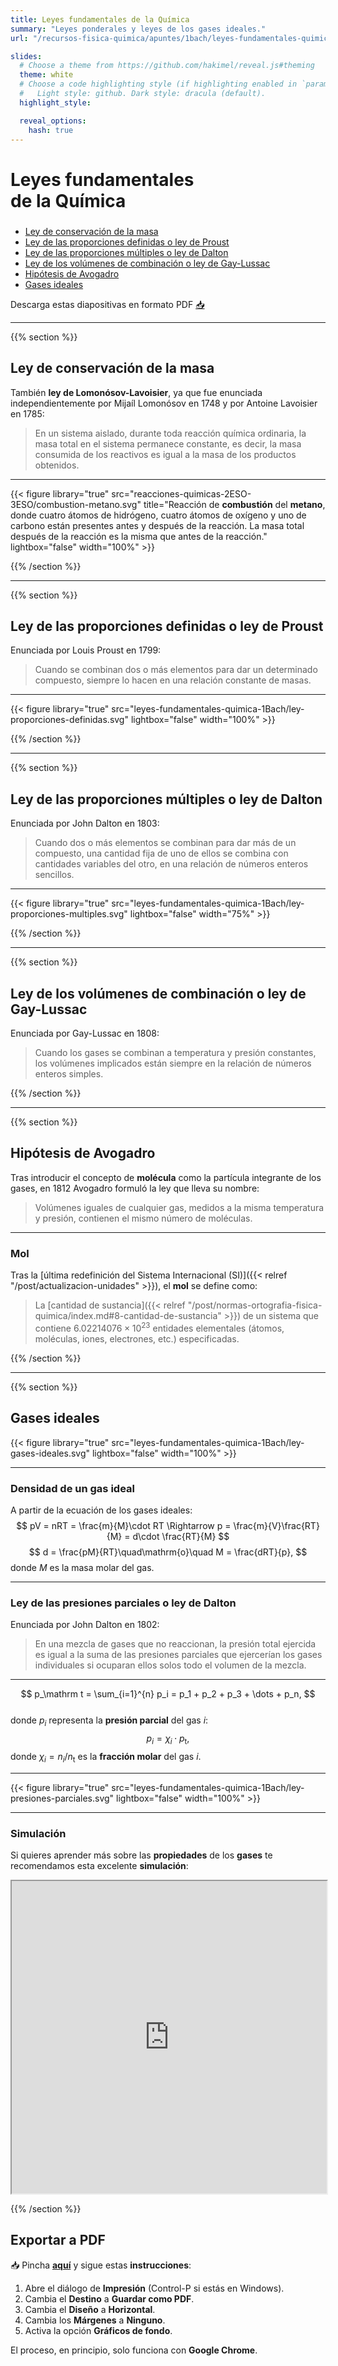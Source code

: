 ```yaml
---
title: Leyes fundamentales de la Química
summary: "Leyes ponderales y leyes de los gases ideales."
url: "/recursos-fisica-quimica/apuntes/1bach/leyes-fundamentales-quimica/diapositivas"

slides:
  # Choose a theme from https://github.com/hakimel/reveal.js#theming
  theme: white
  # Choose a code highlighting style (if highlighting enabled in `params.toml`)
  #   Light style: github. Dark style: dracula (default).
  highlight_style:

  reveal_options:
    hash: true
---
```


<section data-background-image="/media/logo-diapositivas.svg, qrcode.svg" data-background-size="10%" data-background-position="3.629% 5%, 96.371% 5%">

<h1 style="font-size: 2em"> Leyes fundamentales<br>de la Química </h1>

- [Ley de conservación de la masa](#/1)
- [Ley de las proporciones definidas o ley de Proust](#/2)
- [Ley de las proporciones múltiples o ley de Dalton](#/3)
- [Ley de los volúmenes de combinación o ley de Gay-Lussac](#/4)
- [Hipótesis de Avogadro](#/5)
- [Gases ideales](#/6)

Descarga estas diapositivas en formato PDF [📥](#/PDF)

</section>

---

{{% section %}}

## Ley de conservación de la masa

También **ley de Lomonósov-Lavoisier**, ya que fue enunciada independientemente por Mijaíl Lomonósov en 1748 y por Antoine Lavoisier en 1785:
		
> En un sistema aislado, durante toda reacción química ordinaria, la masa total en el sistema permanece constante, es decir, la masa consumida de los reactivos es igual a la masa de los productos obtenidos.

---

{{< figure library="true" src="reacciones-quimicas-2ESO-3ESO/combustion-metano.svg" title="Reacción de **combustión** del **metano**, donde cuatro átomos de hidrógeno, cuatro átomos de oxígeno y uno de carbono están presentes antes y después de la reacción. La masa total después de la reacción es la misma que antes de la reacción." lightbox="false" width="100%" >}}

{{% /section %}}

---

{{% section %}}
	
## Ley de las proporciones definidas o ley de Proust

Enunciada por Louis Proust en 1799:

> Cuando se combinan dos o más elementos para dar un determinado compuesto, siempre lo hacen en una relación constante de masas.

---

{{< figure library="true" src="leyes-fundamentales-quimica-1Bach/ley-proporciones-definidas.svg" lightbox="false" width="100%" >}}

{{% /section %}}

---

{{% section %}}
	
## Ley de las proporciones múltiples o ley de Dalton

Enunciada por John Dalton en 1803:

> Cuando dos o más elementos se combinan para dar más de un compuesto, una cantidad fija de uno de ellos se combina con cantidades variables del otro, en una relación de números enteros sencillos.

---

{{< figure library="true" src="leyes-fundamentales-quimica-1Bach/ley-proporciones-multiples.svg" lightbox="false" width="75%" >}}

{{% /section %}}

---

{{% section %}}

## Ley de los volúmenes de combinación o ley de Gay-Lussac
		
Enunciada por Gay-Lussac en 1808:

> Cuando los gases se combinan a temperatura y presión constantes, los volúmenes implicados están siempre en la relación de números enteros simples.

{{% /section %}}

---

{{% section %}}

## Hipótesis de Avogadro

Tras introducir el concepto de **molécula** como la partícula integrante de los gases, en 1812 Avogadro formuló la ley que lleva su nombre:

> Volúmenes iguales de cualquier gas, medidos a la misma temperatura y presión, contienen el mismo número de moléculas.

---

### Mol

Tras la [última redefinición del Sistema Internacional (SI)]({{< relref "/post/actualizacion-unidades" >}}), el **mol** se define como:

> La [cantidad de sustancia]({{< relref "/post/normas-ortografia-fisica-quimica/index.md#8-cantidad-de-sustancia" >}}) de un sistema que contiene $6.02214076\times 10^{23}$ entidades elementales (átomos, moléculas, iones, electrones, etc.) especificadas.

{{% /section %}}

---

{{% section %}}
			
## Gases ideales

{{< figure library="true" src="leyes-fundamentales-quimica-1Bach/ley-gases-ideales.svg" lightbox="false" width="100%" >}}

---

### Densidad de un gas ideal

A partir de la ecuación de los gases ideales:
$$
pV = nRT = \frac{m}{M}\cdot RT \Rightarrow p = \frac{m}{V}\frac{RT}{M} = d\cdot \frac{RT}{M}
$$
$$
d = \frac{pM}{RT}\quad\mathrm{o}\quad M = \frac{dRT}{p},
$$
donde $M$ es la masa molar del gas.

---

### Ley de las presiones parciales o ley de Dalton

Enunciada por John Dalton en 1802:
		
> En una mezcla de gases que no reaccionan, la presión total ejercida es igual a la suma de las presiones parciales que ejercerían los gases individuales si ocuparan ellos solos todo el volumen de la mezcla.

---

$$
p_\mathrm t = \sum_{i=1}^{n} p_i = p_1 + p_2 + p_3 + \dots + p_n,
$$		
donde $p_i$ representa la **presión parcial** del gas $i$:
$$
p_i = \chi_i\cdot p_\mathrm t,
$$
donde $\chi_i = n_i/n_\mathrm t$ es la **fracción molar** del gas $i$.

---

{{< figure library="true" src="leyes-fundamentales-quimica-1Bach/ley-presiones-parciales.svg" lightbox="false" width="100%" >}}

---

### Simulación

Si quieres aprender más sobre las **propiedades** de los **gases** te recomendamos esta excelente **simulación**:

<iframe src="https://phet.colorado.edu/sims/html/gas-properties/latest/gas-properties_es.html" width="100%" height="500" scrolling="no" allowfullscreen></iframe>

{{% /section %}}

<section id="PDF" data-visibility="uncounted">

## Exportar a PDF

📥 Pincha [**aquí**](?print-pdf#) y sigue estas **instrucciones**:

1. Abre el diálogo de **Impresión** (Control-P si estás en Windows).
2. Cambia el **Destino** a **Guardar como PDF**.
3. Cambia el **Diseño** a **Horizontal**.
4. Cambia los **Márgenes** a **Ninguno**.
5. Activa la opción **Gráficos de fondo**.

El proceso, en principio, solo funciona con **Google Chrome**.

</section>